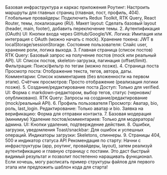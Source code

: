  Базовая инфраструктура и каркас приложения
Роутинг: Настроить маршруты для главных страниц (главная, пост, профиль, 404).
Глобальные провайдеры: Подключить Redux Toolkit, RTK Query, React Router, темы, локализацию (RU).
Макет layout: Сделать базовый layout (header, main, footer), добавить переключение темы.
2. Аутентификация (OAuth)
UI: Кнопки входа через GitHub/Google/VK.
Логика: Имитация или интеграция с OAuth (можно начать с mock).
Хранение токена: JWT в localStorage/sessionStorage.
Состояние пользователя: Слайс user, хранение роли, логика выхода.
3. Главная страница (список постов)
RTK Query: Базовый запрос на получение постов (mock или реальный API).
UI: Список постов, skeleton-загрузка, пагинация (offset/limit).
Фильтрация: Поиск/фильтр по тегам (можно позже).
4. Страница поста
Просмотр поста: Отображение текста, тегов, автора, даты.
Комментарии: Список комментариев (без вложенности на первом этапе).
Счётчик просмотров: Просто отображение (реализация логики позже).
5. Создание/редактирование поста
Доступ: Только для verified.
UI: Форма с markdown-редактором, выбор тегов, статус (черновик/опубликовано).
RTK Query: Запросы на создание/редактирование (mock/реальный API).
6. Профиль пользователя
Просмотр: Аватар, bio, роль, last_login.
Редактирование: Только аватар и bio.
Заявка на верификацию: Форма для отправки контакта.
7. Базовая модерация (минимум)
Удаление постов/комментариев: Только для модератора/админа.
UI: Кнопки удаления, подтверждение действия.
8. Ошибки, загрузки, уведомления
Toast/snackbar: Для ошибок и успешных операций.
Индикаторы загрузки: Skeletons, спиннеры.
9. Страницы 404, 500 и индикатор статуса API
Рекомендация по старту:
Начни с инфраструктуры (app, роутинг, провайдеры, layout), затем реализуй аутентификацию и главную страницу с постами. Это даст быстрый видимый результат и позволит постепенно наращивать функционал.
Если хочешь, могу расписать пример структуры файлов для первого этапа или предложить шаблон кода для старта!
